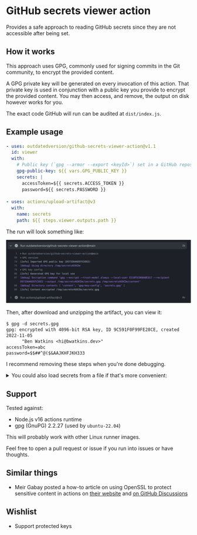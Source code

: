 # GitHub secrets viewer action

Provides a safe approach to reading GitHub secrets since they are not accessible after being set.

## How it works

This approach uses GPG, commonly used for signing commits in the Git community, to encrypt the
provided content.

A GPG private key will be generated on every invocation of this action. That private key is used in
conjunction with a public key you provide to encrypt the provided content. You may then access, and
remove, the output on disk however works for you.

The exact code GitHub will run can be audited at `dist/index.js`.

## Example usage

```yaml
- uses: outdatedversion/github-secrets-viewer-action@v1.1
  id: viewer
  with:
    # Public key (`gpg --armor --export <keyId>`) set in a GitHub repository variable
    gpg-public-key: ${{ vars.GPG_PUBLIC_KEY }}
    secrets: |
      accessToken=${{ secrets.ACCESS_TOKEN }}
      password=${{ secrets.PASSWORD }}

- uses: actions/upload-artifact@v3
  with:
    name: secrets
    path: ${{ steps.viewer.outputs.path }}
```

The run will look something like:

![run screenshot](./docs/run-screenshot.jpg)

Then, after download and unzipping the artifact, you can view it:

```console
$ gpg -d secrets.gpg
gpg: encrypted with 4096-bit RSA key, ID 9C591F0F99FE28CE, created 2022-11-05
      "Ben Watkins <hi@bwatkins.dev>"
accessToken=abc
password=$$##^@($&AAJKHFJKH333
```

I recommend removing these steps when you're done debugging.

<details>
  <summary>You could also load secrets from a file if that's more convenient:</summary>

```yaml
- uses: outdatedversion/github-secrets-viewer-action@v1.1
  id: viewer
  with:
    # Public key (`gpg --armor --export <keyId>`) set in a GitHub repository variable
    gpg-public-key: ${{ vars.GPG_PUBLIC_KEY }}
    secrets-path: build.env

- uses: actions/upload-artifact@v3
  with:
    name: secrets
    path: ${{ steps.viewer.outputs.path }}
```

Note: `secrets-path` (e.g. `build.env`) is _not_ automatically deleted after `viewer` runs

</details>

## Support

Tested against:

- Node.js v16 actions runtime
- gpg (GnuPG) 2.2.27 (used by `ubuntu-22.04`)

This will probably work with other Linux runner images.

Feel free to open a pull request or issue if you run into issues or have thoughts.

## Similar things

- Meir Gabay posted a how-to article on using OpenSSL to protect sensitive content in actions on
  [their website](https://meirg.co.il/2022/07/01/how-to-recover-secrets-from-github-actions/) and
  [on GitHub Discussions](https://github.com/orgs/community/discussions/26277#discussioncomment-3251166)

## Wishlist

- Support protected keys
